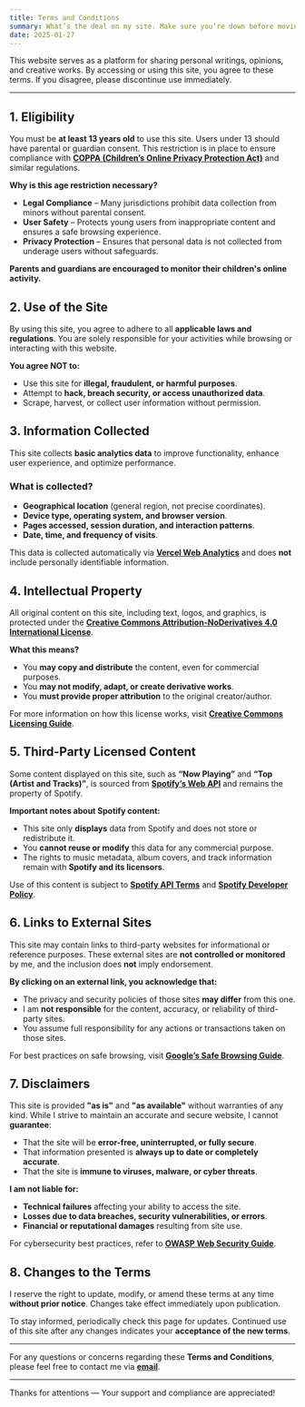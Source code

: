 ```yaml
---
title: Terms and Conditions
summary: What’s the deal on my site. Make sure you’re down before moving forward!
date: 2025-01-27
---
```


This website serves as a platform for sharing personal writings, opinions, and creative works. By accessing or using this site, you agree to these terms. If you disagree, please discontinue use immediately.

---

## 1. Eligibility

You must be **at least 13 years old** to use this site. Users under 13 should have parental or guardian consent. This restriction is in place to ensure compliance with **[COPPA (Children’s Online Privacy Protection Act)](https://www.ftc.gov/legal-library/browse/rules/childrens-online-privacy-protection-rule-coppa)** and similar regulations.

**Why is this age restriction necessary?**

- **Legal Compliance** – Many jurisdictions prohibit data collection from minors without parental consent.
- **User Safety** – Protects young users from inappropriate content and ensures a safe browsing experience.
- **Privacy Protection** – Ensures that personal data is not collected from underage users without safeguards.

**Parents and guardians are encouraged to monitor their children's online activity.**

## 2. Use of the Site

By using this site, you agree to adhere to all **applicable laws and regulations**. You are solely responsible for your activities while browsing or interacting with this website.

**You agree NOT to:**

- Use this site for **illegal, fraudulent, or harmful purposes**.
- Attempt to **hack, breach security, or access unauthorized data**.
- Scrape, harvest, or collect user information without permission.

## 3. Information Collected

This site collects **basic analytics data** to improve functionality, enhance user experience, and optimize performance.  

### **What is collected?**

- **Geographical location** (general region, not precise coordinates).
- **Device type, operating system, and browser version**.
- **Pages accessed, session duration, and interaction patterns**.
- **Date, time, and frequency of visits**.

This data is collected automatically via **[Vercel Web Analytics](https://vercel.com/docs/analytics/privacy-policy)** and does **not** include personally identifiable information.

## 4. Intellectual Property

All original content on this site, including text, logos, and graphics, is protected under the **[Creative Commons Attribution-NoDerivatives 4.0 International License](https://raw.githubusercontent.com/fauziralpiandi/zira.my.id/refs/heads/main/content/LICENSE)**.

**What this means?**

- You **may copy and distribute** the content, even for commercial purposes.
- You **may not modify, adapt, or create derivative works**.
- You **must provide proper attribution** to the original creator/author.

For more information on how this license works, visit **[Creative Commons Licensing Guide](https://creativecommons.org/licenses/by-nd/4.0/)**.

## 5. Third-Party Licensed Content

Some content displayed on this site, such as **“Now Playing”** and **“Top (Artist and Tracks)”**, is sourced from **[Spotify’s Web API](https://developer.spotify.com/documentation/web-api/)** and remains the property of Spotify.

**Important notes about Spotify content:**

- This site only **displays** data from Spotify and does not store or redistribute it.
- You **cannot reuse or modify** this data for any commercial purpose.
- The rights to music metadata, album covers, and track information remain with **Spotify and its licensors**.

Use of this content is subject to **[Spotify API Terms](https://developer.spotify.com/terms)** and **[Spotify Developer Policy](https://developer.spotify.com/policy)**.

## 6. Links to External Sites

This site may contain links to third-party websites for informational or reference purposes. These external sites are **not controlled or monitored** by me, and the inclusion does **not** imply endorsement.

**By clicking on an external link, you acknowledge that:**

- The privacy and security policies of those sites **may differ** from this one.  
- I am **not responsible** for the content, accuracy, or reliability of third-party sites.
- You assume full responsibility for any actions or transactions taken on those sites.

For best practices on safe browsing, visit **[Google’s Safe Browsing Guide](https://safebrowsing.google.com/)**. 

## 7. Disclaimers

This site is provided **"as is"** and **"as available"** without warranties of any kind. While I strive to maintain an accurate and secure website, I cannot **guarantee**:

- That the site will be **error-free, uninterrupted, or fully secure**.
- That information presented is **always up to date or completely accurate**.
- That the site is **immune to viruses, malware, or cyber threats**.

**I am not liable for:**

- **Technical failures** affecting your ability to access the site.
- **Losses due to data breaches, security vulnerabilities, or errors**.
- **Financial or reputational damages** resulting from site use.

For cybersecurity best practices, refer to **[OWASP Web Security Guide](https://owasp.org/www-project-top-ten/)**.

## 8. Changes to the Terms

I reserve the right to update, modify, or amend these terms at any time **without prior notice**. Changes take effect immediately upon publication.

To stay informed, periodically check this page for updates. Continued use of this site after any changes indicates your **acceptance of the new terms**.

---

For any questions or concerns regarding these **Terms and Conditions**, please feel free to contact me via **[email](mailto:fwzyrln@gmail.com)**.

---

Thanks for attentions — Your support and compliance are appreciated!
